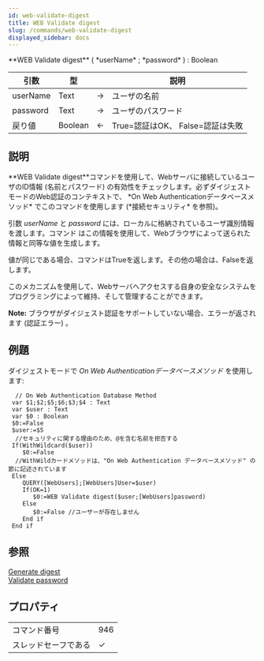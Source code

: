 ```yaml
---
id: web-validate-digest
title: WEB Validate digest
slug: /commands/web-validate-digest
displayed_sidebar: docs
---
```


<!--REF #_command_.WEB Validate digest.Syntax-->**WEB Validate digest** ( *userName* ; *password* ) : Boolean<!-- END REF-->
<!--REF #_command_.WEB Validate digest.Params-->
| 引数 | 型 |  | 説明 |
| --- | --- | --- | --- |
| userName | Text | &#8594;  | ユーザの名前 |
| password | Text | &#8594;  | ユーザのパスワード |
| 戻り値 | Boolean | &#8592; | True=認証はOK、 False=認証は失敗 |

<!-- END REF-->

## 説明 

<!--REF #_command_.WEB Validate digest.Summary-->**WEB Validate digest**コマンドを使用して、Webサーバに接続しているユーザのID情報 (名前とパスワード) の有効性をチェックします。<!-- END REF-->必ずダイジェストモードのWeb認証のコンテキストで、 *On Web Authenticationデータベースメソッド* でこのコマンドを使用します (*接続セキュリティ* を参照)。

引数 *userName* と *password* には、ローカルに格納されているユーザ識別情報を渡します。コマンド はこの情報を使用して、Webブラウザによって送られた情報と同等な値を生成します。

値が同じである場合、コマンドはTrueを返します。その他の場合は、Falseを返します。

このメカニズムを使用して、Webサーバへアクセスする自身の安全なシステムをプログラミングによって維持、そして管理することができます。

**Note:** ブラウザがダイジェスト認証をサポートしていない場合、エラーが返されます (認証エラー) 。

## 例題 

ダイジェストモードで *On Web Authenticationデータベースメソッド* を使用します:

```4d
  // On Web Authentication Database Method
 var $1;$2;$5;$6;$3;$4 : Text
 var $user : Text
 var $0 : Boolean
 $0:=False
 $user:=$5
  //セキュリティに関する理由のため、@を含む名前を拒否する
 If(WithWildcard($user))
    $0:=False
  //WithWildカードメソッドは、"On Web Authentication データベースメソッド" の節に記述されています
 Else
    QUERY([WebUsers];[WebUsers]User=$user)
    If(OK=1)
       $0:=WEB Validate digest($user;[WebUsers]password)
    Else
       $0:=False //ユーザーが存在しません
    End if
 End if
```

## 参照 

[Generate digest](generate-digest.md)  
[Validate password](validate-password.md)  

## プロパティ

|  |  |
| --- | --- |
| コマンド番号 | 946 |
| スレッドセーフである | &check; |



